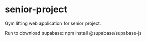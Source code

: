 # senior-project
Gym lifting web application for senior project.

Run to download supabase:
npm install @supabase/supabase-js
